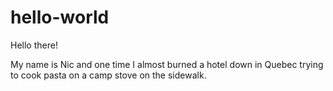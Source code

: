 # hello-world
Hello there!

My name is Nic and one time I almost burned a hotel down in Quebec trying to cook pasta on a camp stove on the sidewalk.
